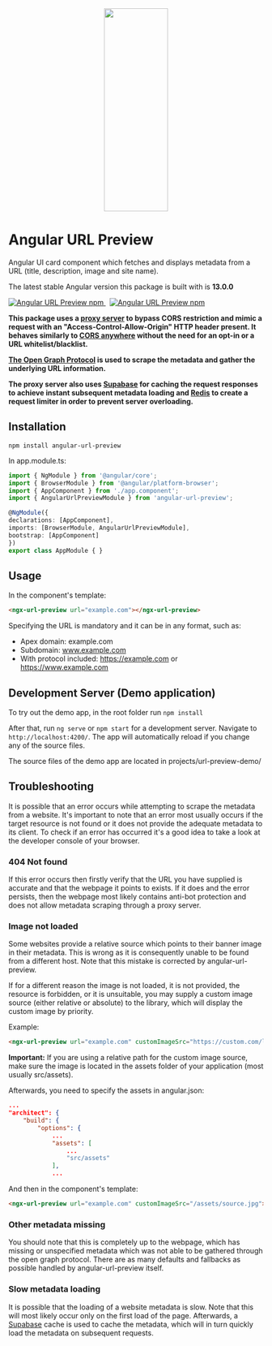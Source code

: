 <div align="center"><img src="https://i.imgur.com/eEPemyL.png" width="400" height="400" style="display: block; margin-left: auto; margin-right: auto; width: 50%;"/></div>

# Angular URL Preview

Angular UI card component which fetches and displays metadata from a URL (title, description, image and site name). <br>

The latest stable Angular version this package is built with is **13.0.0**

<a href="https://www.npmjs.com/angular-url-preview">
  <img src="https://img.shields.io/npm/v/angular-url-preview?logo=npm&logoColor=fff&label=npm+version&color=limegreen" alt="Angular URL Preview npm" />
</a> &nbsp; 
<a href="https://www.npmjs.com/angular-url-preview">
  <img src="https://img.shields.io/npm/dt/angular-url-preview?logo=npm&logoColor=fff&label=npm+downloads&color=limegreen" alt="Angular URL Preview npm" />
</a>

**This package uses a [proxy server](https://github.com/Dhaiwat10/rlp-proxy) to bypass CORS restriction and mimic a request with an "Access-Control-Allow-Origin" HTTP header present. It behaves similarly to [CORS anywhere](https://cors-anywhere.herokuapp.com/) without the need for an opt-in or a URL whitelist/blacklist.**

**[The Open Graph Protocol](https://ogp.me/) is used to scrape the metadata and gather the underlying URL information.**

**The proxy server also uses [Supabase](https://supabase.com/) for caching the request responses to achieve instant subsequent metadata loading and [Redis](https://redis.io/) to create a request limiter in order to prevent server overloading.**

## Installation
`npm install angular-url-preview`

In app.module.ts:
```typescript
import { NgModule } from '@angular/core';
import { BrowserModule } from '@angular/platform-browser';
import { AppComponent } from './app.component';
import { AngularUrlPreviewModule } from 'angular-url-preview';

@NgModule({
declarations: [AppComponent],
imports: [BrowserModule, AngularUrlPreviewModule],
bootstrap: [AppComponent]
})
export class AppModule { }
```

## Usage

In the component's template:
```html
<ngx-url-preview url="example.com"></ngx-url-preview>
```
Specifying the URL is mandatory and it can be in any format, such as:
- Apex domain: example.com
- Subdomain: www.example.com
- With protocol included: https://example.com or https://www.example.com

## Development Server (Demo application)

To try out the demo app, in the root folder run
`npm install`

After that, run `ng serve` or `npm start` for a development server. Navigate to `http://localhost:4200/`. The app will automatically reload if you change any of the source files.

The source files of the demo app are located in projects/url-preview-demo/

## Troubleshooting
It is possible that an error occurs while attempting to scrape the metadata from a website. It's important to note that an error most usually occurs if the target resource is not found or it does not provide the adequate metadata to its client. To check if an error has occurred it's a good idea to take a look at the developer console of your browser.

### 404 Not found
If this error occurs then firstly verify that the URL you have supplied is accurate and that the webpage it points to exists. If it does and the error persists, then the webpage most likely contains anti-bot protection and does not allow metadata scraping through a proxy server.

### Image not loaded
Some websites provide a relative source which points to their banner image in their metadata. This is wrong as it is consequently unable to be found from a different host. Note that this mistake is corrected by angular-url-preview.

If for a different reason the image is not loaded, it is not provided, the resource is forbidden, or it is unsuitable, you may supply a custom image source (either relative or absolute) to the library, which will display the custom image by priority.

Example:
```html
<ngx-url-preview url="example.com" customImageSrc="https://custom.com/logo.png"></ngx-url-preview>
```
**Important:** If you are using a relative path for the custom image source, make sure the image is located in the assets folder of your application (most usually src/assets).

Afterwards, you need to specify the assets in angular.json:
```json
...
"architect": {
	"build": {
		"options": {
			...
			"assets": [
				...
				"src/assets"
			],
			...
```
And then in the component's template:
```html
<ngx-url-preview url="example.com" customImageSrc="/assets/source.jpg"></ngx-url-preview>
```

### Other metadata missing
You should note that this is completely up to the webpage, which has missing or unspecified metadata which was not able to be gathered through the open graph protocol. There are as many defaults and fallbacks as possible handled by angular-url-preview itself.

### Slow metadata loading
It is possible that the loading of a website metadata is slow. Note that this will most likely occur only on the first load of the page. Afterwards, a [Supabase](https://supabase.com/) cache is used to cache the metadata, which will in turn quickly load the metadata on subsequent requests.
